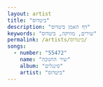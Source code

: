 ```yaml
---
layout: artist
title: "ביטדוס"
description: "דף האמן ביטדוס"
keywords: "שירים, מוזיקה, ביטדוס"
permalink: /artists/ביטדוס/
songs:
  - number: "55472"
    name: "שיר החנוכה"
    album: "סינגלים"
    artist: "ביטדוס"
---
```

